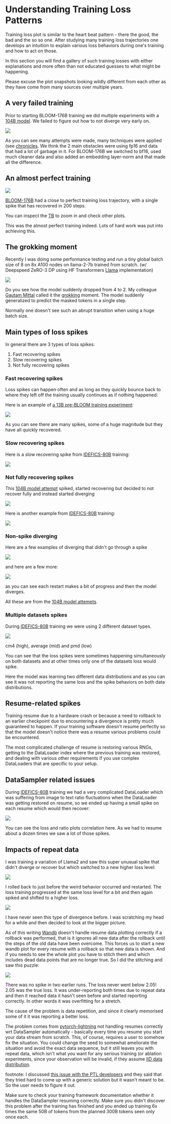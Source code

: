 # Understanding Training Loss Patterns

Training loss plot is similar to the heart beat pattern - there the good, the bad and the so so one. After studying many training loss trajectories one develops an intuition to explain various loss behaviors during one's training and how to act on those.

In this section you will find a gallery of such training losses with either explanations and more often than not educated guesses to what might be happening.

Please excuse the plot snapshots looking wildly different from each other as they have come from many sources over multiple years.

## A very failed training

Prior to starting BLOOM-176B training we did multiple experiments with a [104B model](https://github.com/bigscience-workshop/bigscience/tree/master/train/tr8-104B-wide). We failed to figure out how to not diverge very early on.

![](images/pre-bloom-104B-en-fail.png)

As you can see many attempts were made, many techniques were applied (see [chronicles](https://github.com/bigscience-workshop/bigscience/blob/master/train/tr8-104B-wide/chronicles.md). We think the 2 main obstacles were using fp16 and data that had a lot of garbage in it. For BLOOM-176B we switched to bf16, used much cleaner data and also added an embedding layer-norm and that made all the difference.


## An almost perfect training

![](images/bloom-176B-success.png)

[BLOOM-176B](https://github.com/bigscience-workshop/bigscience/tree/master/train/tr11-176B-ml) had a close to perfect training loss trajectory, with a single spike that has recovered in 200 steps.

You can inspect the [TB](https://huggingface.co/bigscience/tr11-176B-logs/tensorboard) to zoom in and check other plots.

This was the almost perfect training indeed. Lots of hard work was put into achieving this.


## The grokking moment

Recently I was doing some performance testing and run a tiny global batch size of 8 on 8x A100 nodes on llama-2-7b trained from scratch. (w/ Deepspeed ZeRO-3 DP using HF Transformers [Llama](https://github.com/huggingface/transformers/tree/main/src/transformers/models/llama) implementation)

![](images/llama-7b-grokking.png)

Do you see how the model suddenly dropped from 4 to 2. My colleague [Gautam Mittal](https://github.com/gmittal) called it the [grokking](https://en.wikipedia.org/wiki/Grok) moment. The model suddenly generalized to predict the masked tokens in a single step.

Normally one doesn't see such an abrupt transition when using a huge batch size.


## Main types of loss spikes

In general there are 3 types of loss spikes:

1. Fast recovering spikes
2. Slow recovering spikes
3. Not fully recovering spikes

### Fast recovering spikes

Loss spikes can happen often and as long as they quickly bounce back to where they left off the training usually continues as if nothing happened:

Here is an example of [a 13B pre-BLOOM training experiment](https://github.com/bigscience-workshop/bigscience/tree/master/train/tr1-13B-base):

![](images/pre-bloom-tr1-13B-glitch-1-2.png)

As you can see there are many spikes, some of a huge magnitude but they have all quickly recovered.


### Slow recovering spikes


Here is a slow recovering spike from [IDEFICS-80B](https://github.com/huggingface/m4-logs/blob/master/tr-190-80b/chronicles.md) training:

![](images/idefics-80b-tr-190-01-spike-recover-2023-05-30.png)



### Not fully recovering spikes


This [104B model attempt](https://github.com/bigscience-workshop/bigscience/tree/master/train/tr8-104B-wide) spiked, started recovering but decided to not recover fully and instead started diverging

![](images/pre-bloom-tr8-104B-glitch-1.png)

Here is another example from [IDEFICS-80B](https://github.com/huggingface/m4-logs/blob/master/tr-190-80b/chronicles.md) training:

![](images/idefics-80b-tr-190-01-spike-2023-05-27.png)


### Non-spike diverging

Here are a few examples of diverging that didn't go through a spike

![](images/pre-bloom-tr8-104B-glitch-5.png)

and here are a few more:

![](images/pre-bloom-tr8-104B-glitch-7-10.png)

as you can see each restart makes a bit of progress and then the model diverges.

All these are from the [104B model attempts](https://github.com/bigscience-workshop/bigscience/tree/master/train/tr8-104B-wide).


### Multiple datasets spikes

During [IDEFICS-80B](https://github.com/huggingface/m4-logs/blob/master/tr-190-80b/chronicles.md) training we were using 2 different dataset types.

![](images/idefics-80b-tr-190-01-losses-2023-06-04.png)

cm4 (high), average (mid) and pmd (low)

You can see that the loss spikes were sometimes happening simultaneously on both datasets and at other times only one of the datasets loss would spike.

Here the model was learning two different data distributions and as you can see it was not reporting the same loss and the spike behaviors on both data distributions.


## Resume-related spikes

Training resume due to a hardware crash or because a need to rollback to an earlier checkpoint due to encountering a divergence is pretty much guaranteed to happen. If your training software doesn't resume perfectly so that the model doesn't notice there was a resume various problems could be encountered.

The most complicated challenge of resume is restoring various RNGs, getting to the DataLoader index where the previous training was restored, and dealing with various other requirements if you use complex DataLoaders that are specific to your setup.


## DataSampler related issues

During [IDEFICS-80B](https://github.com/huggingface/m4-logs/blob/master/tr-190-80b/chronicles.md) training we had a very complicated DataLoader which was suffering from image to text ratio fluctuations when the DataLoader was getting restored on resume, so we ended up having a small spike on each resume which would then recover:

![](images/idefics-80b-tr-190-01-image2text.png)

You can see the loss and ratio plots correlation here. As we had to resume about a dozen times we saw a lot of those spikes.





## Impacts of repeat data

I was training a variation of Llama2 and saw this super unusual spike that didn't diverge or recover but which switched to a new higher loss level:

![](images/ptl-repeat-data-p1.png)

I rolled back to just before the weird behavior occurred and restarted. The loss training progressed at the same loss level for a bit and then again spiked and shifted to a higher loss.

![](images/ptl-repeat-data-p2.png)

I have never seen this type of divergence before. I was scratching my head for a while and then decided to look at the bigger picture.

As of this writing [Wandb](https://wandb.ai/) doesn't handle resume data plotting correctly if a rollback was performed, that is it ignores all new data after the rollback until the steps of the old data have been overcome. This forces us to start a new wandb plot for every resume with a rollback so that new data is shown. And if you needs to see the whole plot you have to stitch them and which includes dead data points that are no longer true. So I did the stitching and saw this puzzle:

![](images/ptl-repeat-data-p3.png)

There was no spike in two earlier runs. The loss never went below 2.05! 2.05 was the true loss. It was under-reporting both times due to repeat data and then it reached data it hasn't seen before and started reporting correctly. In other words it was overfitting for a stretch.

The cause of the problem is data repetition, and since it clearly memorised some of it it was reporting a better loss.

The problem comes from [pytorch-lightning](https://github.com/lightning-ai/lightning) not handling resumes correctly wrt DataSampler automatically - basically every time you resume you start your data stream from scratch. This, of course, requires a user to somehow fix the situation. You could change the seed to somewhat ameliorate the situation and avoid the exact data sequence, but it still leaves you with repeat data, which isn't what you want for any serious training (or ablation experiments, since your observation will be invalid, if they assume [IID data distribution](https://en.wikipedia.org/wiki/Independent_and_identically_distributed_random_variables).

footnote: I discussed [this issue with the PTL developers](https://github.com/Lightning-AI/lightning/issues/18780) and they said that they tried hard to come up with a generic solution but it wasn't meant to be. So the user needs to figure it out.

Make sure to check your training framework documentation whether it handles the DataSampler resuming correctly. Make sure you didn't discover this problem after the training has finished and you ended up training 6x times the same 50B of tokens from the planned 300B tokens seen only once each.
